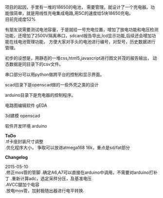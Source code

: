 项目的起因，手里有一堆的18650的电池， 需要管理。就设计了一个充电器。功能很简单，就是用线性充电集成电路,用5C的速度给5块18650充电。  
目前完成度52%  

有朋友说需要测试电池容量，于是就给一号充电位置，增加了放电功能和电压检测功能，还增加了2500V隔离串口，sdcard报告导出,lcd显示功能,后续还会增加功能在线电池管理功能， 方便大家对手头的电池进行编号，对型号，历史数据进行管理。

初步的设想是，用静态的一堆css,html5,javascript进行图文并茂的报告输出， 动态数据是同目录下的csv文件。  

串口部分可以用python做跨平台的控制和显示界面。  

scad目录下是openscad做的一些外壳之类的设计  

arduino目录下是充电器的控制程序。  

电路图编辑软件 gEDA

3d建模 openscad

软件开发环境 arduino



**ToDo**  
 .tf卡座封装尺寸调整  
 .优化程序大小， 争取可以放进atmega168  16k，重点是sd/fat部分

**Changelog**

 2015-05-10  
 .修正mos管的管脚
 .确定A6,A7可以直接在arduino中调用，不需要对arduino打补丁
 .重新计算adc，选定采样分压，及基准电压  
 .AVCC腿加个电容  
 .放电mos管，加射极随出器进行电平转换.
